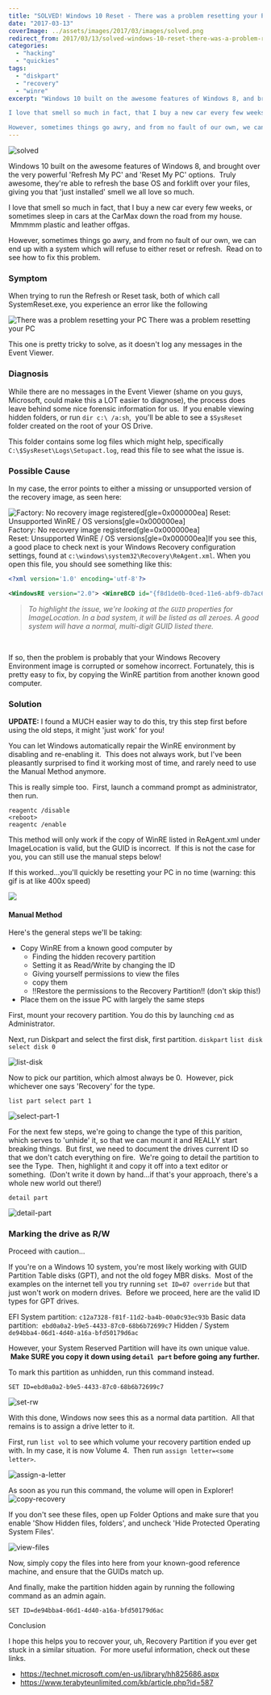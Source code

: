 ```yaml
---
title: "SOLVED! Windows 10 Reset - There was a problem resetting your PC"
date: "2017-03-13"
coverImage: ../assets/images/2017/03/images/solved.png
redirect_from: 2017/03/13/solved-windows-10-reset-there-was-a-problem-resetting-your-pc/
categories: 
  - "hacking"
  - "quickies"
tags: 
  - "diskpart"
  - "recovery"
  - "winre"
excerpt: "Windows 10 built on the awesome features of Windows 8, and brought over the very powerful 'Refresh My PC' and 'Reset My PC' options.  Truly awesome, they're able to refresh the base OS and forklift over your files, giving you that 'just installed' smell we all love so much.

I love that smell so much in fact, that I buy a new car every few weeks, or sometimes sleep in cars at the CarMax down the road from my house.  Mmmmm plastic and leather offgas.

However, sometimes things go awry, and from no fault of our own, we can end up with a system which will refuse to either reset or refresh.  Read on to see how to fix this problem."
---
```


![solved](../assets/images/2017/03/images/solved.png)

Windows 10 built on the awesome features of Windows 8, and brought over the very powerful 'Refresh My PC' and 'Reset My PC' options.  Truly awesome, they're able to refresh the base OS and forklift over your files, giving you that 'just installed' smell we all love so much.

I love that smell so much in fact, that I buy a new car every few weeks, or sometimes sleep in cars at the CarMax down the road from my house.  Mmmmm plastic and leather offgas.

However, sometimes things go awry, and from no fault of our own, we can end up with a system which will refuse to either reset or refresh.  Read on to see how to fix this problem.  

### Symptom

When trying to run the Refresh or Reset task, both of which call SystemReset.exe, you experience an error like the following

![There was a problem resetting your PC](../assets/images/2017/03/images/there-was-a-problem-resetting-your-pc.png) There was a problem resetting your PC

This one is pretty tricky to solve, as it doesn't log any messages in the Event Viewer.

### Diagnosis

While there are no messages in the Event Viewer (shame on you guys, Microsoft, could make this a LOT easier to diagnose), the process does leave behind some nice forensic information for us.  If you enable viewing hidden folders, or run `dir c:\ /a:sh`,  you'll be able to see a `$SysReset` folder created on the root of your OS Drive.

This folder contains some log files which might help, specifically `C:\$SysReset\Logs\Setupact.log`, read this file to see what the issue is.

### Possible Cause

In my case, the error points to either a missing or unsupported version of the recovery image, as seen here:

![Factory: No recovery image registered[gle=0x000000ea] Reset: Unsupported WinRE / OS versions[gle=0x000000ea]](../assets/images/2017/03/images/reset-issue.png) Factory: No recovery image registered\[gle=0x000000ea\]  
Reset: Unsupported WinRE / OS versions\[gle=0x000000ea\]If you see this, a good place to check next is your Windows Recovery configuration settings, found at `c:\windows\system32\Recovery\ReAgent.xml`. When you open this file, you should see something like this:

```xml
<?xml version='1.0' encoding='utf-8'?>

<WindowsRE version="2.0"> <WinreBCD id="{f8d1de0b-0ced-11e6-abf9-db7ac698ead8}"/> <WinreLocation path="\\Recovery\\WindowsRE" id="0" offset="1048576" guid="{6d5c9aaa-fea9-471e-bfa8-5160d1d8c3fa}"/> <ImageLocation path="" id="0" offset="0" guid="{00000000-0000-0000-0000-000000000000}"/> <PBRImageLocation path="" id="0" offset="0" guid="{00000000-0000-0000-0000-000000000000}" index="0"/> <PBRCustomImageLocation path="" id="0" offset="0" guid="{00000000-0000-0000-0000-000000000000}" index="0"/> <InstallState state="1"/> <OsInstallAvailable state="0"/> <CustomImageAvailable state="0"/> <IsAutoRepairOn state="1"/> <WinREStaged state="0"/> <OperationParam path=""/> <OsBuildVersion path="14388.0.amd64fre.rs1\_release.160709-1635"/> <OemTool state="0"/> <IsServer state="0"/> <DownlevelWinreLocation path="" id="0" offset="0" guid="{00000000-0000-0000-0000-000000000000}"/> <IsWimBoot state="0"/> <ScheduledOperation state="5"/> </WindowsRE> 
```

> _To highlight the issue, we're looking at the `GUID` properties for ImageLocation. In a bad system, it will be listed as all zeroes. A good system will have a normal, multi-digit GUID listed there._

 

If so, then the problem is probably that your Windows Recovery Environment image is corrupted or somehow incorrect. Fortunately, this is pretty easy to fix, by copying the WinRE partition from another known good computer.

### Solution

**UPDATE:** I found a MUCH easier way to do this, try this step first before using the old steps, it might 'just work' for you!

You can let Windows automatically repair the WinRE environment by disabling and re-enabling it.  This does not always work, but I've been pleasantly surprised to find it working most of time, and rarely need to use the Manual Method anymore.

This is really simple too.  First, launch a command prompt as administrator, then run.

```
reagentc /disable
<reboot>
reagentc /enable
```

This method will only work if the copy of WinRE listed in ReAgent.xml under ImageLocation is valid, but the GUID is incorrect.  If this is not the case for you, you can still use the manual steps below!

If this worked...you'll quickly be resetting your PC in no time (warning: this gif is at like 400x speed)

![](../assets/images/2017/03/images/resetpc-timelapse.gif)

#### Manual Method

Here's the general steps we'll be taking:

- Copy WinRE from a known good computer by
    - Finding the hidden recovery partition
    - Setting it as Read/Write by changing the ID
    - Giving yourself permissions to view the files
    - copy them
    - !!Restore the permissions to the Recovery Partition!! (don't skip this!)
- Place them on the issue PC with largely the same steps

First, mount your recovery partition. You do this by launching `cmd` as Administrator.

Next, run Diskpart and select the first disk, first partition. `diskpart` `list disk select disk 0`

![list-disk](../assets/images/2017/03/images/list-disk.png)

Now to pick our partition, which almost always be 0.  However, pick whichever one says 'Recovery' for the type.

`list part select part 1`

![select-part-1](../assets/images/2017/03/images/select-part-1.png)

For the next few steps, we're going to change the type of this parition, which serves to 'unhide' it, so that we can mount it and REALLY start breaking things.  But first, we need to document the drives current ID so that we don't catch everything on fire.  We're going to detail the partition to see the Type.  Then, highlight it and copy it off into a text editor or something.  (Don't write it down by hand...if that's your approach, there's a whole new world out there!)

`detail part`

![detail-part](../assets/images/2017/03/images/detail-part.png)

### Marking the drive as R/W

Proceed with caution...

If you're on a Windows 10 system, you're most likely working with GUID Partition Table disks (GPT), and not the old fogey MBR disks.  Most of the examples on the internet tell you try running `set ID=07 override` but that just won't work on modern drives.  Before we proceed, here are the valid ID types for GPT drives.

EFI System partition:  `c12a7328-f81f-11d2-ba4b-00a0c93ec93b`
Basic data partition:  `ebd0a0a2-b9e5-4433-87c0-68b6b72699c7`
Hidden / System        `de94bba4-06d1-4d40-a16a-bfd50179d6ac`

However, your System Reserved Partition will have its own unique value.  **Make SURE you copy it down using `detail part` before going any further.**

To mark this partition as unhidden, run this command instead.

`SET ID=ebd0a0a2-b9e5-4433-87c0-68b6b72699c7`

![set-rw](../assets/images/2017/03/images/set-rw.png)

With this done, Windows now sees this as a normal data partition.  All that remains is to assign a drive letter to it.

First, run `list vol` to see which volume your recovery partition ended up with. In my case, it is now Volume 4.  Then run `assign letter=<some letter>`.

![assign-a-letter](../assets/images/2017/03/images/assign-a-letter.png)

As soon as you run this command, the volume will open in Explorer!   ![copy-recovery](../assets/images/2017/03/images/copy-recovery.png)

If you don't see these files, open up Folder Options and make sure that you enable 'Show Hidden files, folders', and uncheck 'Hide Protected Operating System Files'.

![view-files](../assets/images/2017/03/images/view-files.png)

Now, simply copy the files into here from your known-good reference machine, and ensure that the GUIDs match up.

And finally, make the partition hidden again by running the following command as an admin again.

`SET ID=de94bba4-06d1-4d40-a16a-bfd50179d6ac`

Conclusion

I hope this helps you to recover your, uh, Recovery Partition if you ever get stuck in a similar situation.  For more useful information, check out these links.

- https://technet.microsoft.com/en-us/library/hh825686.aspx
- https://www.terabyteunlimited.com/kb/article.php?id=587
